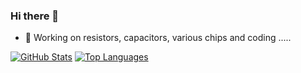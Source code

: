 ### Hi there 👋

<!--
**diverger/diverger** is a ✨ _special_ ✨ repository because its `README.md` (this file) appears on your GitHub profile.

Here are some ideas to get you started:

- 🔭 I’m currently working on ...
- 🌱 I’m currently learning ...
- 👯 I’m looking to collaborate on ...
- 🤔 I’m looking for help with ...
- 💬 Ask me about ...
- 📫 How to reach me: ...
- 😄 Pronouns: ...
- ⚡ Fun fact: ...
-->
- 🔭 Working on resistors, capacitors, various chips and coding .....

[![GitHub Stats](https://github-readme-stats.vercel.app/api?username=diverger&theme=synthwave&include_all_commits=true&count_private=true)](https://github.com/diverger)
[![Top Languages](https://github-readme-stats.vercel.app/api/top-langs/?username=diverger&layout=compact&theme=synthwave)](https://github.com/diverger)


